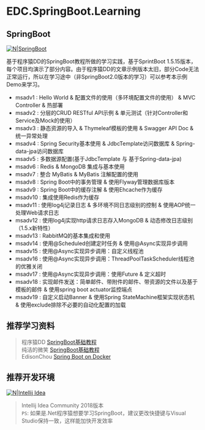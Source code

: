 # EDC.SpringBoot.Learning

## SpringBoot
[![N|SpringBoot](https://upload-images.jianshu.io/upload_images/7896890-9323041dd0ce883e.png?imageMogr2/auto-orient/strip%7CimageView2/2/w/1240)](https://start.spring.io/)

基于程序猿DD的SpringBoot教程所做的学习实践，基于SprintBoot 1.5.15版本，每个项目均演示了部分内容。由于程序猿DD的文章示例版本太旧，部分Code无法正常运行，所以在学习途中（非SpringBoot2.0版本的学习）可以参考本示例Demo来学习。

  - msadv1 : 
  	Hello World & 配置文件的使用（多环境配置文件的使用） & MVC Controller & 热部署
  - msadv2 :
  	分层的CRUD RESTful API示例 & 单元测试（针对Controller和Service及Mock的使用） 
  - msadv3 :
  	静态资源的导入 & Thymeleaf模板的使用 & Swagger API Doc & 统一异常处理
  - msadv4 :
  	Spring Security基本使用 & JdbcTemplate访问数据库 & Spring-data-jpa访问数据库
  - msadv5 :
  	多数据源配置(基于JdbcTemplate 与 基于Spring-data-jpa)
  - msadv6 :
    Redis & MongoDB 集成与基本使用
  - msadv7 :
    整合 MyBatis & MyBatis 注解配置的使用
  - msadv8 :
    Spring Boot中的事务管理 & 使用Flyway管理数据库版本
  - msadv9 :
    Spring Boot中的缓存注解 & 使用Ehcache作为缓存
  - msadv10 :
    集成使用Redis作为缓存
  - msadv11 :
    使用log4j记录日志 & 多环境不同日志级别的控制 & 使用AOP统一处理Web请求日志
  - msadv12 :
    使用log4j实现http请求日志存入MongoDB & 动态修改日志级别（1.5.x新特性）
  - msadv13 :
    RabbitMQ的基本集成和使用
  - msadv14 :
    使用@Scheduled创建定时任务 & 使用@Async实现异步调用
  - msadv15 :
    使用@Async实现异步调用：自定义线程池
  - msadv16 :
    使用@Async实现异步调用：ThreadPoolTaskScheduler线程池的优雅关闭
  - msadv17 :
    使用@Async实现异步调用：使用Future & 定义超时
  - msadv18 :
    实现邮件发送：简单邮件、带附件的邮件、带资源的文件以及基于模板的邮件 & 使用spring boot actuator监控端点
  - msadv19 :
    自定义启动Banner & 使用Spring StateMachine框架实现状态机 & 使用exclude排除不必要的自动化配置的加载

## 推荐学习资料
> 程序猿DD [SpringBoot基础教程](http://blog.didispace.com/Spring-Boot%E5%9F%BA%E7%A1%80%E6%95%99%E7%A8%8B/)<br/>
> 纯洁的微笑 [SpringBoot基础教程](http://www.ityouknow.com/spring-boot.html)<br/>
> EdisonChou [Spring Boot on Docker](https://www.cnblogs.com/edisonchou/p/springboot_on_docker_foundation.html)

## 推荐开发环境

[![N|Intellij Idea](https://timgsa.baidu.com/timg?image&quality=80&size=b9999_10000&sec=1533644040260&di=f5ef1cf27c43f744cc8fbac384bfd0e9&imgtype=0&src=http%3A%2F%2Fimage.bubuko.com%2Finfo%2F201808%2F20180801214347937731.png)](https://www.jetbrains.com/idea/)
> Intellij Idea Community 2018版本<br/>
`PS`: 如果是.Net程序猿想要学习SpringBoot，建议更改快捷键与Visual Studio保持一致，这样能加快开发效率

